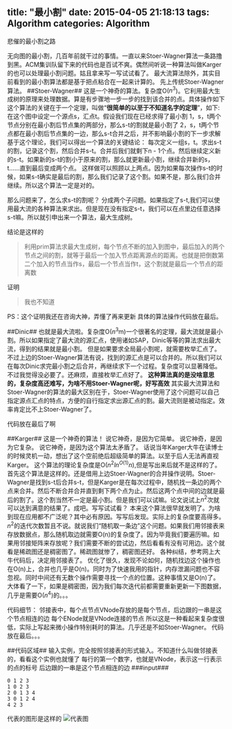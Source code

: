 title: "最小割"
date: 2015-04-05 21:18:13
tags: Algorithm
categories: Algorithm
---
悲催的最小割之路
<!--more-->
无向图的最小割，几百年前就干过的事情。一直以来Stoer-Wagner算法一条路撸到黑。ACM集训队留下来的代码也是百试不爽。偶然间听说一种算法叫做Karger的也可以处理最小割问题。姑且拿来写一写试试看了。
最大流算法除外，其实目前看到的最小割算法都是基于把点粘合在一起来计算的。
先上传统Stoer-Wagner算法。
##Stoer-Wagner##
这是一个神奇的算法。复杂度O($n^3$)。它利用最大生成树的原理来处理数据。算是有步骤地一步一步的找到该合并的点。具体操作如下
这个算法的关键在于一个定理，叫做“**很简单的以至于不知道名字的定理**”，如下:
在这个图中设定一个源点s，汇点t。假设我们现在已经求得了最小割
1，s，t两个节点分别在最小割后节点集的两部分，那么s-t的割就是最小割了
2，s，t两个节点都在最小割后节点集的一边，那么s-t合并之后，并不影响最小割的下一步求解
基于这个理论，我们可以得出一个算法的关键结论：
每次定义一组s，t。求出s-t的割，记录这个割，然后合并s-t。合并后我们就剩下n - 1个点。然后继续定义新的s-t。如果新的s-t的割小于原来的割，那么就更新最小割，继续合并新的s，t......直到最后变成两个点。
这样做可以照顾以上两点。因为如果每次操作s-t的时候，如果s-t确实是最后的割，那么我们记录了这个割。如果不是，那么我们合并继续。所以这个算法一定是对的。

那么问题来了，怎么求s-t的割呢？
分成两个子问题。如果指定了s-t,我们可以使用最大流的各种算法来求出。但是现在没有指定s-t，我们可以在点里边任意选择s-t嘛。所以就引申出来一个算法，最大生成树。

结论是这样的
>利用prim算法求最大生成树，每个节点不断的加入到图中，最后加入的两个节点之间的割，就等于最后一个加入节点距离源点的距离。也就是把倒数第二个加入的节点当作s，最后一个节点当作t，这个割就是最后一个节点的距离数

证明
>我也不知道

PS：这个证明我还在咨询大神，弄懂了再来更新
具体的算法操作代码放在最后。

##Dinic##
也就是最大流啦。复杂度O($n^3$m)一个很著名的定理，最大流就是最小割。所以如果指定了最大流的源汇点，使用诸如SAP，Dinic等等的算法求出最大流，得到的结果就是最小割。
但是如果要求全局最小割呢，就需要枚举汇点了。不过上边的Stoer-Wagner算法有说，找到的源汇点是可以合并的。所以我们可以在每次Dinic求完最小割之后合并，再继续求下一个过程。复杂度可以显著降低。不过我觉得没必要了。还麻烦，直接枚举汇点好了。
**这种算法真的是没啥意思的，复杂度高还难写，为啥不用Stoer-Wagner呢，好写高效**
其实最大流算法和Stoer-Wagner的算法的最大区别在于，Stoer-Wagner使用了这个问题可以自己指定源点汇点的特点，方便的自行指定求出源汇点的割。最大流则是被动指定。效率肯定比不上Stoer-Wagner了。

代码放在最后了啊

##Karger##
这是一个神奇的算法！
说它神奇，是因为它简单。
说它神奇，是因为它复杂。
说它神奇，是因为这个算法太矛盾了。
话说当年Karger大牛在读博士的时候灵机一动，想出了这个空前绝后超级简单的算法。以至于后人无法再直视Karger。
这个算法的理论复杂度是O($n^2ln^{O(1)}n$),但是写出来后就不是这样的了。
首先这个算法是这样的。还是借用上边Stoer-Wagner的合并操作说明。Stoer-Wagner是找到s-t后合并s-t，但是Karger是在每次过程中，随机找一条边的两个点来合并。然后不断合并合并直到剩下两个点为止。然后这两个点中间的边就是最后的割了。这个割当然不一定是最小割。但是我们可以试嘛。论文说试上$n^2$次就可以达到满意的结果了。成吧。写写试试看？
本来这个算法很早就发明了。为啥到现在应用都不广泛呢？其中必有原因。写写后发现。实际上的复杂度要高得多。
$n^2$的迭代次数暂且不说。就说我们“随机取一条边”这个问题。如果我们用邻接表来存放数据点，那么随机取边就需要O(n)的复杂度了。因为毕竟我们要遍历嘛。如果用邻接矩阵来存放呢？我们需要不断的尝试边，然后看看有没有可用边。这个就看是稀疏图还是稠密图了。稀疏图就惨了，稠密图还好。
各种纠结，参考网上大牛代码后，决定用邻接表了。
优化了很久，发现不论如何，随机找边这个操作也在O(n)上，合并也几乎是O(n)。同时为了快速我用的指针，内存泄漏问题也不容忽视。同时中间还有无数个操作需要寻找一个点的位置。这种事情又是O(n)了。大体看了一下，如果是稠密图，因为我们每次迭代前都需要重新更新一下图数据，几乎是需要O($n^4$)的。。。

代码细节：
邻接表中，每个点节点VNode存放的是每个节点，后边跟的一串是这个节点相连的边
每个ENode就是VNode连接的节点
所以这是一种看起来复杂度很低，实际上写起来微小操作特别耗时的算法。几乎还是不如Stoer-Wagner。
代码放在最后。。。

##代码区域##
输入实例，完全按照邻接表的形式输入。不知道什么叫做邻接表的，看看这个实例也就懂了
每行的第一个数字，也就是VNode，表示这一行表示的点的标号
后边跟的一串是这个节点相连的边
###input###
```
0 1 2 3
1 0 2 3
2 0 1 3 4
3 0 1 2 4
4 2 3
```
代表的图形是这样的
![代表图](/image/20150405234149.png)

